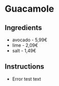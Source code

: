 # Guacamole
## Ingredients
* avocado - 5,99€	
* lime - 2,09€
* salt - 1,49€
## Instructions
* Error test text

